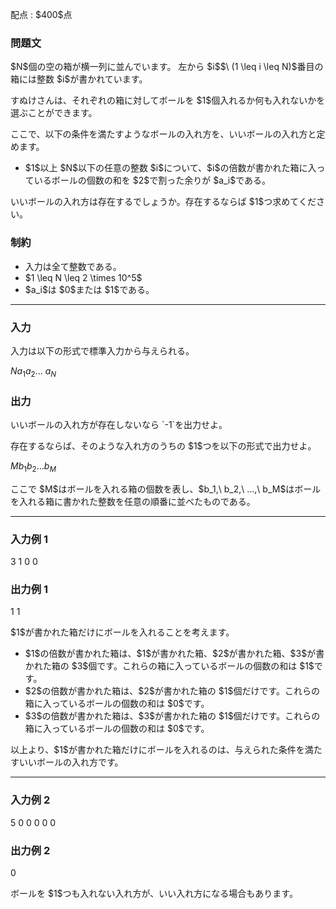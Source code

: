 
<div>

<span>

<span>

<p>
配点 : $400$点
</p>

<div>

<section>

### **問題文**

<p>
$N$個の空の箱が横一列に並んでいます。
左から $i$$\ (1 \leq i \leq N)$番目の箱には整数 $i$が書かれています。
</p>

<p>
すぬけさんは、それぞれの箱に対してボールを $1$個入れるか何も入れないかを選ぶことができます。
</p>

<p>
ここで、以下の条件を満たすようなボールの入れ方を、いいボールの入れ方と定めます。
</p>

<ul>

<li>
$1$以上 $N$以下の任意の整数 $i$について、$i$の倍数が書かれた箱に入っているボールの個数の和を $2$で割った余りが $a_i$である。
</li>

</ul>

<p>
いいボールの入れ方は存在するでしょうか。存在するならば $1$つ求めてください。
</p>

</section>

</div>

<div>

<section>

### **制約**

<ul>

<li>
入力は全て整数である。
</li>

<li>
$1 \leq N \leq 2 \times 10^5$
</li>

<li>
$a_i$は $0$または $1$である。
</li>

</ul>

</section>

</div>

---

<div>

<div>

<section>

### **入力**

<p>
入力は以下の形式で標準入力から与えられる。
</p>

<div>

$N$$a_1$$a_2$... $a_N$
</div>

</section>

</div>

<div>

<section>

### **出力**

<p>
いいボールの入れ方が存在しないなら `-1`を出力せよ。
</p>

<p>
存在するならば、そのような入れ方のうちの $1$つを以下の形式で出力せよ。
</p>

<div>

$M$$b_1$$b_2$$...$$b_M$
</div>

<p>
ここで $M$はボールを入れる箱の個数を表し、$b_1,\ b_2,\ ...,\ b_M$はボールを入れる箱に書かれた整数を任意の順番に並べたものである。
</p>

</section>

</div>

</div>

---

<div>

<section>

### **入力例 1**

<div>

3
1 0 0

</div>

</section>

</div>

<div>

<section>

### **出力例 1**

<div>

1
1

</div>

<p>
$1$が書かれた箱だけにボールを入れることを考えます。
</p>

<ul>

<li>
$1$の倍数が書かれた箱は、$1$が書かれた箱、$2$が書かれた箱、$3$が書かれた箱の $3$個です。これらの箱に入っているボールの個数の和は $1$です。
</li>

<li>
$2$の倍数が書かれた箱は、$2$が書かれた箱の $1$個だけです。これらの箱に入っているボールの個数の和は $0$です。
</li>

<li>
$3$の倍数が書かれた箱は、$3$が書かれた箱の $1$個だけです。これらの箱に入っているボールの個数の和は $0$です。
</li>

</ul>

<p>
以上より、$1$が書かれた箱だけにボールを入れるのは、与えられた条件を満たすいいボールの入れ方です。
</p>

</section>

</div>

---

<div>

<section>

### **入力例 2**

<div>

5
0 0 0 0 0

</div>

</section>

</div>

<div>

<section>

### **出力例 2**

<div>

0

</div>

<p>
ボールを $1$つも入れない入れ方が、いい入れ方になる場合もあります。
</p>

</section>

</div>

</span>

</span>

</div>
